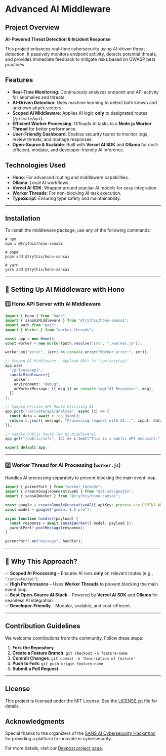 # Advanced AI Middleware

## Project Overview

**AI-Powered Threat Detection & Incident Response**

This project enhances real-time cybersecurity using AI-driven threat detection. It passively monitors endpoint activity, detects potential threats, and provides immediate feedback to mitigate risks based on OWASP best practices.

## Features

- **Real-Time Monitoring**: Continuously analyzes endpoint and API activity for anomalies and threats.
- **AI-Driven Detection**: Uses machine learning to detect both known and unknown attack vectors.
- **Scoped AI Middleware**: Applies AI logic **only** to designated routes (`/private/api`).
- **Efficient Worker Processing**: Offloads AI tasks to a **Node.js Worker Thread** for better performance.
- **User-Friendly Dashboard**: Enables security teams to monitor logs, review threats, and manage responses.
- **Open-Source & Scalable**: Built with **Vercel AI SDK** and **Ollama** for cost-efficient, modular, and developer-friendly AI inference.

## Technologies Used

- **Hono**: For advanced routing and middleware capabilities.
- **Ollama**: Local AI workflows.
- **Vercel AI SDK**: Wrapper around popular AI models for easy integration.
- **Worker Threads**: For non-blocking AI task execution.
- **TypeScript**: Ensuring type safety and maintainability.

---

## Installation

To install the middleware package, use any of the following commands:

```shell
# npm
npm i @trythis/hono-sansai

# pnpm
pnpm add @trythis/hono-sansai

# yarn
yarn add @trythis/hono-sansai
```

---

## 🚀 **Setting Up AI Middleware with Hono**

### **1️⃣ Hono API Server with AI Middleware**

```typescript
import { Hono } from "hono";
import { sansAiMiddleware } from "@trythis/hono-sansai";
import path from "path";
import { Worker } from "worker_threads";

const app = new Hono();
const worker = new Worker(path.resolve("src", "./worker.js"));

worker.on("error", (err) => console.error("Worker error:", err));

// Scoped AI Middleware - Applied ONLY to "/private/api"
app.use(
  "/private/api",
  sansAiMiddleware({
    worker,
    environment: "debug",
    onWorkerMessage: ({ msg }) => console.log("AI Response:", msg),
  })
);

// Sample Private API Route Utilizing AI
app.post("/private/api/analyze", async (c) => {
  const data = await c.req.json();
  return c.json({ message: "Processing request with AI...", input: data });
});

// Sample Public Route (No AI Middleware)
app.get("/public/info", (c) => c.text("This is a public API endpoint."));

export default app;
```

---

### **2️⃣ Worker Thread for AI Processing (`worker.js`)**

Handles AI processing separately to prevent blocking the main event loop.

```typescript
import { parentPort } from "worker_threads";
import { createGoogleGenerativeAI } from "@ai-sdk/google";
import { sansAIWorker } from "@trythis/hono-sansai";

const google = createGoogleGenerativeAI({ apiKey: process.env.GEMINI_API_KEY });
const model = google("gemini-1.5-pro");

async function handler(payload) {
  const response = await sansAIWorker({ model, payload });
  parentPort?.postMessage(response);
}

parentPort?.on("message", handler);
```

---

## **🌟 Why This Approach?**

✅ **Scoped AI Processing** – Ensures AI runs **only** on relevant routes (e.g., `"/private/api"`).  
✅ **High Performance** – Uses **Worker Threads** to prevent blocking the main event loop.  
✅ **Best Open-Source AI Stack** – Powered by **Vercel AI SDK** and **Ollama** for seamless AI integration.  
✅ **Developer-Friendly** – Modular, scalable, and cost-efficient.

---

## Contribution Guidelines

We welcome contributions from the community. Follow these steps:

1. **Fork the Repository**
2. **Create a Feature Branch**: `git checkout -b feature-name`
3. **Commit Changes**: `git commit -m 'Description of feature'`
4. **Push to Fork**: `git push origin feature-name`
5. **Submit a Pull Request**

---

## License

This project is licensed under the MIT License. See the [LICENSE.txt](LICENSE) file for details.

## Acknowledgments

Special thanks to the organizers of the [SANS AI Cybersecurity Hackathon](https://ai-cybersecurity-hackathon.devpost.com/) for providing a platform to innovate in cybersecurity.

For more details, visit our [Devpost project page](https://devpost.com/software/ai-powered-threat-detection-incident-response).

